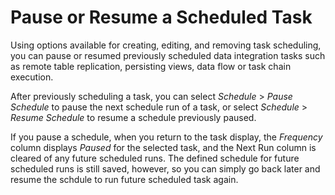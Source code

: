 <!-- loio5eb55cbcaa8241f5a488d16036e78e15 -->

# Pause or Resume a Scheduled Task

Using options available for creating, editing, and removing task scheduling, you can pause or resumed previously scheduled data integration tasks such as remote table replication, persisting views, data flow or task chain execution.

After previously scheduling a task, you can select *Schedule* \> *Pause Schedule* to pause the next schedule run of a task, or select *Schedule* \> *Resume Schedule* to resume a schedule previously paused.

If you pause a schedule, when you return to the task display, the *Frequency* column displays *Paused* for the selected task, and the Next Run column is cleared of any future scheduled runs. The defined schedule for future scheduled runs is still saved, however, so you can simply go back later and resume the schdule to run future scheduled task again.

